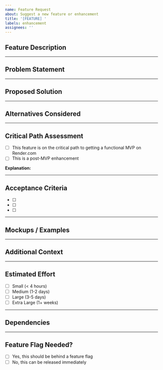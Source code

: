 ```yaml
---
name: Feature Request
about: Suggest a new feature or enhancement
title: '[FEATURE] '
labels: enhancement
assignees: ''
---
```


## Feature Description

<!-- A clear and concise description of the feature you'd like to see -->

---

## Problem Statement

<!-- What problem does this feature solve? What is the use case? -->

---

## Proposed Solution

<!-- Describe how you envision this feature working -->

---

## Alternatives Considered

<!-- Describe any alternative solutions or features you've considered -->

---

## Critical Path Assessment

- [ ] This feature is on the critical path to getting a functional MVP on Render.com
- [ ] This is a post-MVP enhancement

**Explanation:**


---

## Acceptance Criteria

<!-- What does "done" look like for this feature? -->

- [ ]
- [ ]
- [ ]

---

## Mockups / Examples

<!-- If applicable, add mockups, wireframes, or examples -->

---

## Additional Context

<!-- Add any other context, screenshots, or links about the feature request -->

---

## Estimated Effort

- [ ] Small (< 4 hours)
- [ ] Medium (1-2 days)
- [ ] Large (3-5 days)
- [ ] Extra Large (1+ weeks)

---

## Dependencies

<!-- Are there other features, issues, or external dependencies that need to be resolved first? -->

---

## Feature Flag Needed?

- [ ] Yes, this should be behind a feature flag
- [ ] No, this can be released immediately
